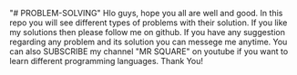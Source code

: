"# PROBLEM-SOLVING" 
Hlo guys, hope you all are well and good.
In this repo you will see different types of problems with their solution.
If you like my solutions then please follow me on github.
If you have any suggestion regarding any problem and its solution you can messege me anytime.
You can also SUBSCRIBE my channel "MR SQUARE" on youtube if you want to learn different programming languages.
Thank You!

